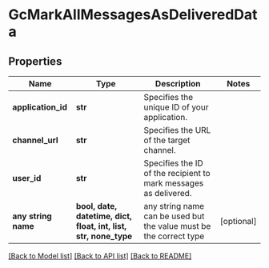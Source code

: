 # GcMarkAllMessagesAsDeliveredData


## Properties
Name | Type | Description | Notes
------------ | ------------- | ------------- | -------------
**application_id** | **str** | Specifies the unique ID of your application. | 
**channel_url** | **str** | Specifies the URL of the target channel. | 
**user_id** | **str** | Specifies the ID of the recipient to mark messages as delivered. | 
**any string name** | **bool, date, datetime, dict, float, int, list, str, none_type** | any string name can be used but the value must be the correct type | [optional]

[[Back to Model list]](../README.md#documentation-for-models) [[Back to API list]](../README.md#documentation-for-api-endpoints) [[Back to README]](../README.md)


